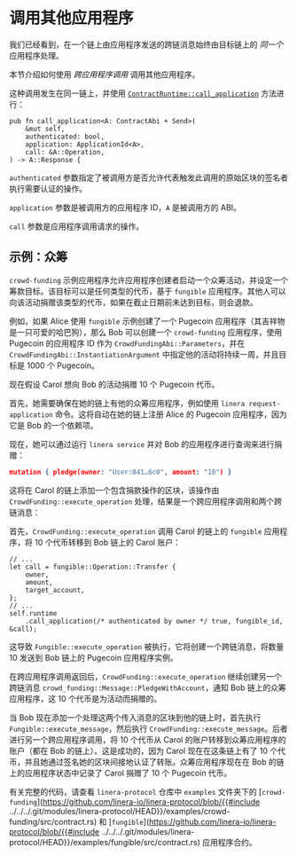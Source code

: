 # 调用其他应用程序

我们已经看到，在一个链上由应用程序发送的跨链消息始终由目标链上的 *同一个* 应用程序处理。

本节介绍如何使用 *跨应用程序调用* 调用其他应用程序。

这种调用发生在同一链上，并使用 [`ContractRuntime::call_application`](https://docs.rs/linera-sdk/latest/linera_sdk/struct.ContractRuntime.html#call_application) 方法进行：

```rust,ignore
pub fn call_application<A: ContractAbi + Send>(
    &mut self,
    authenticated: bool,
    application: ApplicationId<A>,
    call: &A::Operation,
) -> A::Response {
```

`authenticated` 参数指定了被调用方是否允许代表触发此调用的原始区块的签名者执行需要认证的操作。

`application` 参数是被调用方的应用程序 ID，`A` 是被调用方的 ABI。

`call` 参数是应用程序调用请求的操作。

## 示例：众筹

`crowd-funding` 示例应用程序允许应用程序创建者启动一个众筹活动，并设定一个筹款目标。该目标可以是任何类型的代币，基于 `fungible` 应用程序。其他人可以向该活动捐赠该类型的代币，如果在截止日期前未达到目标，则会退款。

例如，如果 Alice 使用 `fungible` 示例创建了一个 Pugecoin 应用程序（其吉祥物是一只可爱的哈巴狗），那么 Bob 可以创建一个 `crowd-funding` 应用程序，使用 Pugecoin 的应用程序 ID 作为 `CrowdFundingAbi::Parameters`，并在 `CrowdFundingAbi::InstantiationArgument` 中指定他的活动将持续一周，并且目标是 1000 个 Pugecoin。

现在假设 Carol 想向 Bob 的活动捐赠 10 个 Pugecoin 代币。

首先，她需要确保在她的链上有他的众筹应用程序，例如使用 `linera request-application` 命令。这将自动在她的链上注册 Alice 的 Pugecoin 应用程序，因为它是 Bob 的一个依赖项。

现在，她可以通过运行 `linera service` 并对 Bob 的应用程序进行查询来进行捐赠：

```json
mutation { pledge(owner: "User:841…6c0", amount: "10") }
```

这将在 Carol 的链上添加一个包含捐款操作的区块，该操作由 `CrowdFunding::execute_operation` 处理，结果是一个跨应用程序调用和两个跨链消息：

首先，`CrowdFunding::execute_operation` 调用 Carol 的链上的 `fungible` 应用程序，将 10 个代币转移到 Bob 链上的 Carol 账户：

```rust,ignore
// ...
let call = fungible::Operation::Transfer {
    owner,
    amount,
    target_account,
};
// ...
self.runtime
    .call_application(/* authenticated by owner */ true, fungible_id, &call);
```

这导致 `Fungible::execute_operation` 被执行，它将创建一个跨链消息，将数量 10 发送到 Bob 链上的 Pugecoin 应用程序实例。

在跨应用程序调用返回后，`CrowdFunding::execute_operation` 继续创建另一个跨链消息 `crowd_funding::Message::PledgeWithAccount`，通知 Bob 链上的众筹应用程序，这 10 个代币是为活动而捐赠的。

当 Bob 现在添加一个处理这两个传入消息的区块到他的链上时，首先执行 `Fungible::execute_message`，然后执行 `CrowdFunding::execute_message`。后者进行另一个跨应用程序调用，将 10 个代币从 Carol 的账户转移到众筹应用程序的账户（都在 Bob 的链上）。这是成功的，因为 Carol 现在在这条链上有了 10 个代币，并且她通过签名她的区块间接地认证了转账。众筹应用程序现在在 Bob 的链上的应用程序状态中记录了 Carol 捐赠了 10 个 Pugecoin 代币。

有关完整的代码，请查看 `linera-protocol` 仓库中 `examples` 文件夹下的 [`crowd-funding`](https://github.com/linera-io/linera-protocol/blob/{{#include ../../../.git/modules/linera-protocol/HEAD}}/examples/crowd-funding/src/contract.rs) 和 [`fungible`](https://github.com/linera-io/linera-protocol/blob/{{#include ../../../.git/modules/linera-protocol/HEAD}}/examples/fungible/src/contract.rs) 应用程序合约。